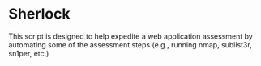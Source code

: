 # Sherlock
This script is designed to help expedite a web application assessment by automating some of the assessment steps (e.g., running nmap, sublist3r, sn1per, etc.)
